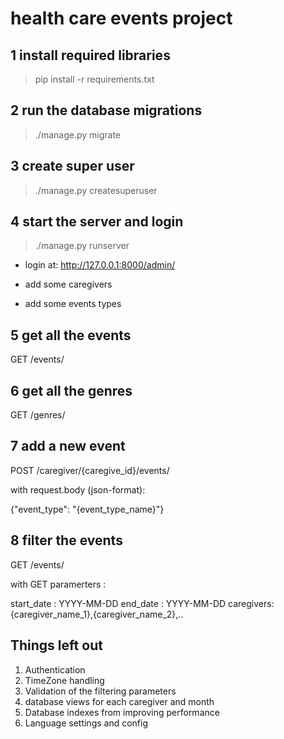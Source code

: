 # health care events project

1 install required libraries
-----------------------------
>pip install -r requirements.txt

2 run the database migrations
----------------------------------

>./manage.py migrate

3 create super user
-------------------
>./manage.py createsuperuser

4 start the server and login
-----------------------------
>./manage.py runserver

* login at:
http://127.0.0.1:8000/admin/

* add some caregivers

* add some events types

5 get all the events
-------------------
GET /events/

6 get all the genres
--------------------
GET /genres/

7 add a new event
---------------
POST /caregiver/{caregive_id}/events/

with request.body (json-format):

{"event_type": "{event_type_name}"}

8 filter  the events
-------------------
GET /events/

with GET paramerters :

start_date : YYYY-MM-DD
end_date : YYYY-MM-DD
caregivers: {caregiver_name_1},{caregiver_name_2},..


Things left out
-----------------------------

1. Authentication
2. TimeZone handling
3. Validation of the filtering parameters
4. database views for each caregiver and month
5. Database indexes from improving performance
6. Language settings and config



